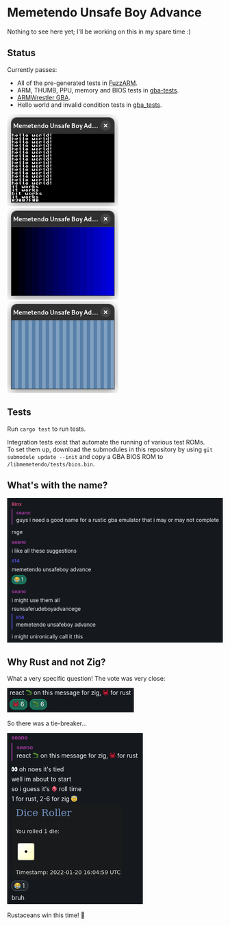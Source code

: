 # Memetendo Unsafe Boy Advance

Nothing to see here yet; I'll be working on this in my spare time :)

## Status

Currently passes:
- All of the pre-generated tests in
  [FuzzARM](https://github.com/DenSinH/FuzzARM).
- ARM, THUMB, PPU, memory and BIOS tests in
  [gba-tests](https://github.com/jsmolka/gba-tests).
- [ARMWrestler GBA](https://github.com/destoer/armwrestler-gba-fixed).
- Hello world and invalid condition tests in
  [gba\_tests](https://github.com/destoer/gba_tests).

![gba\_tests hello world result](media/destoer-hello-world-result.png)
![gba-tests PPU shades result](media/jsmolka-ppu-shades-result.png)
![gba-tests PPU stripes result](media/jsmolka-ppu-stripes-result.png)

## Tests

Run `cargo test` to run tests.

Integration tests exist that automate the running of various test ROMs.  
To set them up, download the submodules in this repository by using `git
submodule update --init` and copy a GBA BIOS ROM to
`/libmemetendo/tests/bios.bin`.

## What's with the name?

![Origin of the name](media/name-origin.png)

## Why Rust and not Zig?

What a very specific question! The vote was very close:

![Language poll result](media/lang-vote.png)

So there was a tie-breaker...

![Tie-breaker result](media/tiebreaker-result.png)

Rustaceans win this time! 🦀
